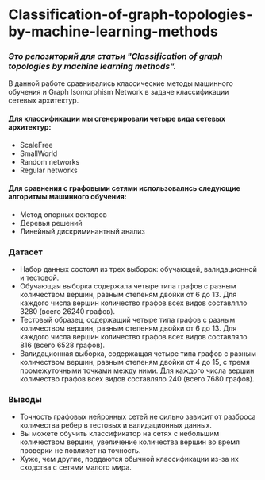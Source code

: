 # Classification-of-graph-topologies-by-machine-learning-methods
### *Это репозиторий для статьи "Classification of graph topologies by machine learning methods".*
В данной работе сравнивались классические методы машинного обучения и Graph Isomorphism Network в задаче классификации 
сетевых архитектур.
#### Для классификации мы сгенерировали четыре вида сетевых архитектур:
- ScaleFree
- SmallWorld
- Random networks
- Regular networks
#### Для сравнения с графовыми сетями использовались следующие алгоритмы машинного обучения:
- Метод опорных векторов
- Деревья решений
- Линейный дискриминантный анализ  
### Датасет
- Набор данных состоял из трех выборок: обучающей, валидационной и тестовой.
- Обучающая выборка содержала четыре типа графов с разным количеством вершин, равным степеням двойки от 6 до 13. 
Для каждого числа вершин количество графов всех видов составляло 3280 (всего 26240 графов).
- Тестовый образец, содержащий четыре типа графов с разным количеством вершин, равным степеням двойки от 6 до 13. 
Для каждого числа вершин количество графов всех видов составляло 816 (всего 6528 графов).
- Валидационная выборка, содержащая четыре типа графов с разным количеством вершин, равным степеням двойки от 4 до 15, 
с тремя промежуточными точками между ними. Для каждого числа вершин количество графов всех видов составляло 240 (всего 7680 графов).
### Выводы
- Точность графовых нейронных сетей не сильно зависит от разброса количества ребер в тестовых и валидационных данных.
- Вы можете обучить классификатор на сетях с небольшим количеством вершин, увеличение количества вершин во время проверки не повлияет на точность. 
- Хуже, чем другие, поддаются обычной классификации из-за их сходства с сетями малого мира.